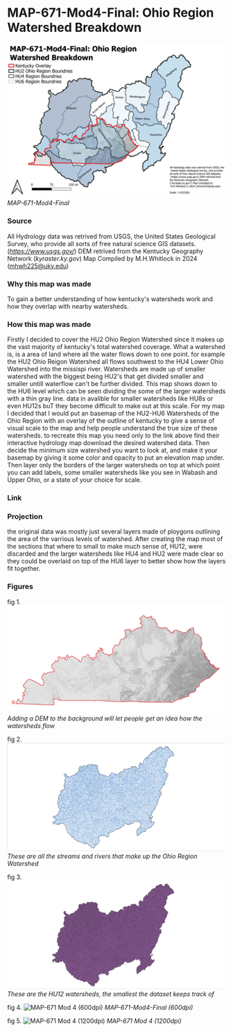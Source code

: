 # MAP-671-Mod4-Final: Ohio Region Watershed Breakdown

![MAP-671-Mod4-Final](</Graphics/MAP-671 Mod 4-1.webp>)   
*MAP-671-Mod4-Final*

### Source

All Hydrology data was retrived from USGS, the United States Geological Survey, who provide all sorts of free natural science GIS datasets. (*https://www.usgs.gov/*) DEM retrived from the Kentucky Geography Network (*kyraster.ky.gov*) Map Compiled by M.H.Whitlock in 2024 (mhwh225@uky.edu)

### Why this map was made 

To gain a better understanding of how kentucky's watersheds work and how they overlap with nearby watersheds.

### How this map was made

Firstly I decided to cover the HU2 Ohio Region Watershed since it makes up the vast majority of kentucky's total watershed coverage. What a watershed is, is a area of land where all the water flows down to one point. for example the HU2 Ohio Reigon Watershed all flows southwest to the HU4 Lower Ohio Watershed into the missispi river. Watersheds are made up of smaller watershed with the biggest being HU2's that get divided smaller and smaller untill waterflow can't be further divided. This map shows down to the HU6 level which can be seen dividing the some of the larger watersheds with a thin gray line. data in avalible for smaller watersheds like HU8s or even HU12s buT they become difficult to make out at this scale. For my map I decided that I would put an basemap of the HU2-HU6 Watersheds of the Ohio Region with an overlay of the outline of kentucky to give a sense of visual scale to the map and help people understand the true size of these watersheds. to recreate this map you need only to the link above find their interactive hydrology map download the desired watershed data. Then decide the minimum size watershed you want to look at, and make it your basemap by giving it some color and opacity to put an elevation map under. Then layer only the borders of the larger watersheds on top at which point you can add labels, some smaller watersheds like you see in Wabash and Upper Ohio, or a state of your choice for scale. 

### Link



### Projection

the original data was mostly just several layers made of ploygons outlining the area of the varrious levels of watershed. After creating the map most of the sections that where to small to make much sense of, HU12,  were discarded and the larger watersheds like HU4 and HU2 were made clear so they could be overlaid on top of the HU6 layer to better show how the layers fit together.

### Figures
fig 1.
![kyDEM](/Graphics/kyDEM.PNG)
*Adding a DEM to the background will let people get an idea how the watersheds flow*

fig 2.
![Waterways](</Graphics/all waterways.PNG>)
*These are all the streams and rivers that make up the Ohio Region Watershed*

fig 3.
![HU12](/Graphics/HUC12.PNG)
*These are the HU12 watersheds, the smallest the dataset keeps track of*

fig 4.
![MAP-671 Mod 4 (600dpi)](</Graphics/MAP-671 Mod 4 (600dpi).png>)
*MAP-671-Mod4-Final (600dpi)*

 fig 5.
![MAP-671 Mod 4 (1200dpi)](</Graphics/MAP-671 Mod 4 (1200dpi).png>)
*MAP-671 Mod 4 (1200dpi)*

